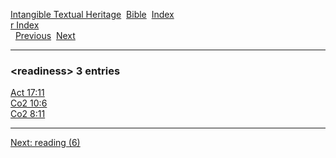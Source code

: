 [Intangible Textual Heritage](../../index)  [Bible](../index) 
[Index](index)   
[r Index](_r_)  
  [Previous](c09173)  [Next](c09175) 

------------------------------------------------------------------------

### &lt;readiness&gt; 3 entries

[Act 17:11](../kjv/act017.htm#011)  
[Co2 10:6](../kjv/co2010.htm#006)  
[Co2 8:11](../kjv/co2008.htm#011)  

------------------------------------------------------------------------

[Next: reading (6)](c09175)
